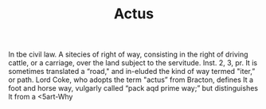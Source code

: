 ---
title: Actus
permalink: "/definitions/actus.html"
body: In tbe civil law. A sitecies of right of way, consisting in the right of driving
  cattle, or a carriage, over the land subject to the servitude. Inst. 2, 3, pr. It
  is sometimes translated a “road," and in-eluded the kind of way termed "iter,” or
  path. Lord Coke, who adopts the term "actus” from Bracton, defines It a foot and
  horse way, vulgarly called “pack aqd prime way;” but distinguishes lt from a <5art-Why
published_at: '2018-07-07'
layout: post
---